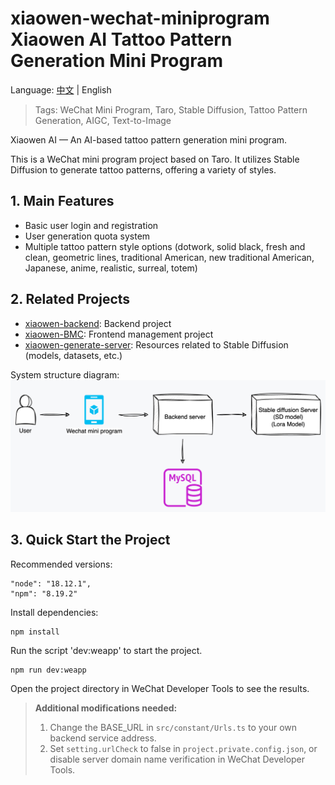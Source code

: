 # xiaowen-wechat-miniprogram Xiaowen AI Tattoo Pattern Generation Mini Program

Language: [中文](./README.md) | English

> Tags: WeChat Mini Program, Taro, Stable Diffusion, Tattoo Pattern Generation, AIGC, Text-to-Image

Xiaowen AI — An AI-based tattoo pattern generation mini program.

This is a WeChat mini program project based on Taro. It utilizes Stable Diffusion to generate tattoo patterns, offering a variety of styles.

## 1. Main Features

- Basic user login and registration
- User generation quota system
- Multiple tattoo pattern style options (dotwork, solid black, fresh and clean, geometric lines, traditional American, new traditional American, Japanese, anime, realistic, surreal, totem)

## 2. Related Projects

- [xiaowen-backend](https://github.com/VeejaLiu/xiaowen-backend): Backend project
- [xiaowen-BMC](https://github.com/VeejaLiu/xiaowen-BMC): Frontend management project
- [xiaowen-generate-server](https://github.com/VeejaLiu/xiaowen-generate-server): Resources related to Stable Diffusion (models, datasets, etc.)

System structure diagram:
![system-structure-diagram.png](docs/images/system-structure-diagram.png)
## 3. Quick Start the Project


Recommended versions:

```
"node": "18.12.1",
"npm": "8.19.2"
```

Install dependencies:

```bash
npm install
```

Run the script 'dev:weapp' to start the project.

```
npm run dev:weapp
```

Open the project directory in WeChat Developer Tools to see the results.

> **Additional modifications needed:**
> 1. Change the BASE_URL in `src/constant/Urls.ts` to your own backend service address.
> 2. Set `setting.urlCheck` to false in `project.private.config.json`, or disable server domain name verification in WeChat Developer Tools.